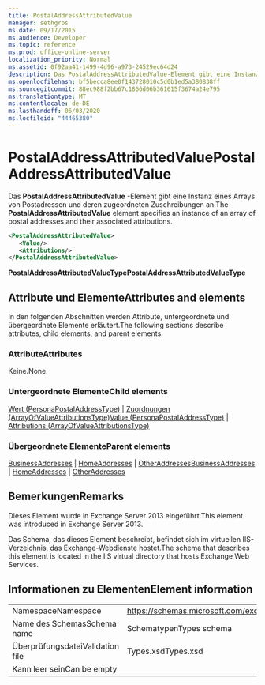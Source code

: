 ```yaml
---
title: PostalAddressAttributedValue
manager: sethgros
ms.date: 09/17/2015
ms.audience: Developer
ms.topic: reference
ms.prod: office-online-server
localization_priority: Normal
ms.assetid: 0f92aa41-1499-4d96-a973-24529ec64d24
description: Das PostalAddressAttributedValue-Element gibt eine Instanz eines Arrays von Postadressen und deren zugeordneten Zuschreibungen an.
ms.openlocfilehash: bf5becca8ee0f143728010c5d0b1ed5a380838ff
ms.sourcegitcommit: 88ec988f2bb67c1866d06b361615f3674a24e795
ms.translationtype: MT
ms.contentlocale: de-DE
ms.lasthandoff: 06/03/2020
ms.locfileid: "44465380"
---
```

# <a name="postaladdressattributedvalue"></a><span data-ttu-id="937f5-103">PostalAddressAttributedValue</span><span class="sxs-lookup"><span data-stu-id="937f5-103">PostalAddressAttributedValue</span></span>

<span data-ttu-id="937f5-104">Das **PostalAddressAttributedValue** -Element gibt eine Instanz eines Arrays von Postadressen und deren zugeordneten Zuschreibungen an.</span><span class="sxs-lookup"><span data-stu-id="937f5-104">The **PostalAddressAttributedValue** element specifies an instance of an array of postal addresses and their associated attributions.</span></span> 
  
```XML
<PostalAddressAttributedValue>
   <Value/>
   <Attributions/>
</PostalAddressAttributedValue>
```

 <span data-ttu-id="937f5-105">**PostalAddressAttributedValueType**</span><span class="sxs-lookup"><span data-stu-id="937f5-105">**PostalAddressAttributedValueType**</span></span>
## <a name="attributes-and-elements"></a><span data-ttu-id="937f5-106">Attribute und Elemente</span><span class="sxs-lookup"><span data-stu-id="937f5-106">Attributes and elements</span></span>

<span data-ttu-id="937f5-107">In den folgenden Abschnitten werden Attribute, untergeordnete und übergeordnete Elemente erläutert.</span><span class="sxs-lookup"><span data-stu-id="937f5-107">The following sections describe attributes, child elements, and parent elements.</span></span>
  
### <a name="attributes"></a><span data-ttu-id="937f5-108">Attribute</span><span class="sxs-lookup"><span data-stu-id="937f5-108">Attributes</span></span>

<span data-ttu-id="937f5-109">Keine.</span><span class="sxs-lookup"><span data-stu-id="937f5-109">None.</span></span>
  
### <a name="child-elements"></a><span data-ttu-id="937f5-110">Untergeordnete Elemente</span><span class="sxs-lookup"><span data-stu-id="937f5-110">Child elements</span></span>

<span data-ttu-id="937f5-111">[Wert (PersonaPostalAddressType)](value-personapostaladdresstype.md)  |  [Zuordnungen (ArrayOfValueAttributionsType)](attributions-arrayofvalueattributionstype.md)</span><span class="sxs-lookup"><span data-stu-id="937f5-111">[Value (PersonaPostalAddressType)](value-personapostaladdresstype.md) | [Attributions (ArrayOfValueAttributionsType)](attributions-arrayofvalueattributionstype.md)</span></span>
  
### <a name="parent-elements"></a><span data-ttu-id="937f5-112">Übergeordnete Elemente</span><span class="sxs-lookup"><span data-stu-id="937f5-112">Parent elements</span></span>

<span data-ttu-id="937f5-113">[BusinessAddresses](businessaddresses.md)  |  [HomeAddresses](homeaddresses.md)  |  [OtherAddresses](otheraddresses.md)</span><span class="sxs-lookup"><span data-stu-id="937f5-113">[BusinessAddresses](businessaddresses.md) | [HomeAddresses](homeaddresses.md) | [OtherAddresses](otheraddresses.md)</span></span>
  
## <a name="remarks"></a><span data-ttu-id="937f5-114">Bemerkungen</span><span class="sxs-lookup"><span data-stu-id="937f5-114">Remarks</span></span>

<span data-ttu-id="937f5-115">Dieses Element wurde in Exchange Server 2013 eingeführt.</span><span class="sxs-lookup"><span data-stu-id="937f5-115">This element was introduced in Exchange Server 2013.</span></span>
  
<span data-ttu-id="937f5-116">Das Schema, das dieses Element beschreibt, befindet sich im virtuellen IIS-Verzeichnis, das Exchange-Webdienste hostet.</span><span class="sxs-lookup"><span data-stu-id="937f5-116">The schema that describes this element is located in the IIS virtual directory that hosts Exchange Web Services.</span></span>
  
## <a name="element-information"></a><span data-ttu-id="937f5-117">Informationen zu Elementen</span><span class="sxs-lookup"><span data-stu-id="937f5-117">Element information</span></span>

|||
|:-----|:-----|
|<span data-ttu-id="937f5-118">Namespace</span><span class="sxs-lookup"><span data-stu-id="937f5-118">Namespace</span></span>  <br/> |https://schemas.microsoft.com/exchange/services/2006/types  <br/> |
|<span data-ttu-id="937f5-119">Name des Schemas</span><span class="sxs-lookup"><span data-stu-id="937f5-119">Schema name</span></span>  <br/> |<span data-ttu-id="937f5-120">Schematypen</span><span class="sxs-lookup"><span data-stu-id="937f5-120">Types schema</span></span>  <br/> |
|<span data-ttu-id="937f5-121">Überprüfungsdatei</span><span class="sxs-lookup"><span data-stu-id="937f5-121">Validation file</span></span>  <br/> |<span data-ttu-id="937f5-122">Types.xsd</span><span class="sxs-lookup"><span data-stu-id="937f5-122">Types.xsd</span></span>  <br/> |
|<span data-ttu-id="937f5-123">Kann leer sein</span><span class="sxs-lookup"><span data-stu-id="937f5-123">Can be empty</span></span>  <br/> ||
   

